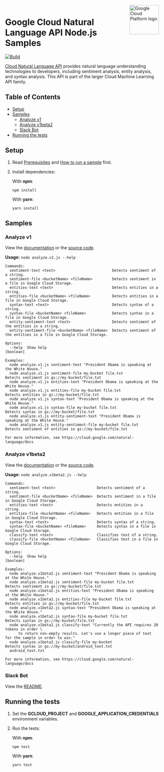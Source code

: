 <img src="https://avatars2.githubusercontent.com/u/2810941?v=3&s=96" alt="Google Cloud Platform logo" title="Google Cloud Platform" align="right" height="96" width="96"/>

# Google Cloud Natural Language API Node.js Samples

[![Build](https://storage.googleapis.com/cloud-docs-samples-badges/GoogleCloudPlatform/nodejs-docs-samples/nodejs-docs-samples-language.svg)]()

[Cloud Natural Language API](https://cloud.google.com/natural-language/docs) provides natural language understanding technologies to developers, including sentiment analysis, entity analysis, and syntax analysis. This API is part of the larger Cloud Machine Learning API family.

## Table of Contents

* [Setup](#setup)
* [Samples](#samples)
  * [Analyze v1](#analyze-v1)
  * [Analyze v1beta2](#analyze-v1beta2)
  * [Slack Bot](#slack-bot)
* [Running the tests](#running-the-tests)

## Setup

1.  Read [Prerequisites][prereq] and [How to run a sample][run] first.
1.  Install dependencies:

    With **npm**:

        npm install

    With **yarn**:

        yarn install

[prereq]: ../README.md#prerequisites
[run]: ../README.md#how-to-run-a-sample

## Samples

### Analyze v1

View the [documentation][analyze-v1_0_docs] or the [source code][analyze-v1_0_code].

__Usage:__ `node analyze.v1.js --help`

```
Commands:
  sentiment-text <text>                          Detects sentiment of a string.
  sentiment-file <bucketName> <fileName>         Detects sentiment in a file in Google Cloud Storage.
  entities-text <text>                           Detects entities in a string.
  entities-file <bucketName> <fileName>          Detects entities in a file in Google Cloud Storage.
  syntax-text <text>                             Detects syntax of a string.
  syntax-file <bucketName> <fileName>            Detects syntax in a file in Google Cloud Storage.
  entity-sentiment-text <text>                   Detects sentiment of the entities in a string.
  entity-sentiment-file <bucketName> <fileName>  Detects sentiment of the entities in a file in Google Cloud Storage.

Options:
  --help  Show help                                                                                            [boolean]

Examples:
  node analyze.v1.js sentiment-text "President Obama is speaking at the White House."
  node analyze.v1.js sentiment-file my-bucket file.txt          Detects sentiment in gs://my-bucket/file.txt
  node analyze.v1.js entities-text "President Obama is speaking at the White House."
  node analyze.v1.js entities-file my-bucket file.txt           Detects entities in gs://my-bucket/file.txt
  node analyze.v1.js syntax-text "President Obama is speaking at the White House."
  node analyze.v1.js syntax-file my-bucket file.txt             Detects syntax in gs://my-bucket/file.txt
  node analyze.v1.js entity-sentiment-text "President Obama is speaking at the White House."
  node analyze.v1.js entity-sentiment-file my-bucket file.txt   Detects sentiment of entities in gs://my-bucket/file.txt

For more information, see https://cloud.google.com/natural-language/docs
```

[analyze-v1_0_docs]: https://cloud.google.com/natural-language/docs/
[analyze-v1_0_code]: analyze.v1.js

### Analyze v1beta2

View the [documentation][analyze-v1beta2_1_docs] or the [source code][analyze-v1beta2_1_code].

__Usage:__ `node analyze.v1beta2.js --help`

```
Commands:
  sentiment-text <text>                   Detects sentiment of a string.
  sentiment-file <bucketName> <fileName>  Detects sentiment in a file in Google Cloud Storage.
  entities-text <text>                    Detects entities in a string.
  entities-file <bucketName> <fileName>   Detects entities in a file in Google Cloud Storage.
  syntax-text <text>                      Detects syntax of a string.
  syntax-file <bucketName> <fileName>     Detects syntax in a file in Google Cloud Storage.
  classify-text <text>                    Classifies text of a string.
  classify-file <bucketName> <fileName>   Classifies text in a file in Google Cloud Storage.

Options:
  --help  Show help                                                                                            [boolean]

Examples:
  node analyze.v1beta2.js sentiment-text "President Obama is speaking at the White House."
  node analyze.v1beta2.js sentiment-file my-bucket file.txt     Detects sentiment in gs://my-bucket/file.txt
  node analyze.v1beta2.js entities-text "President Obama is speaking at the White House."
  node analyze.v1beta2.js entities-file my-bucket file.txt      Detects entities in gs://my-bucket/file.txt
  node analyze.v1beta2.js syntax-text "President Obama is speaking at the White House."
  node analyze.v1beta2.js syntax-file my-bucket file.txt        Detects syntax in gs://my-bucket/file.txt
  node analyze.v1beta2.js classify-text "Currently the API requires 20 tokens in order \
      to return non-empty results. Let's use a longer piece of text for the sample in order to win."
  node analyze.v1beta2.js classify-file my-bucket               Detects syntax in gs://my-bucket/android_text.txt
  android_text.txt

For more information, see https://cloud.google.com/natural-language/docs
```

[analyze-v1beta2_1_docs]: https://cloud.google.com/natural-language/docs/
[analyze-v1beta2_1_code]: analyze.v1beta2.js

### Slack Bot


View the [README](slackbot/README.md).



## Running the tests

1.  Set the **GCLOUD_PROJECT** and **GOOGLE_APPLICATION_CREDENTIALS** environment variables.

1.  Run the tests:

    With **npm**:

        npm test

    With **yarn**:

        yarn test
